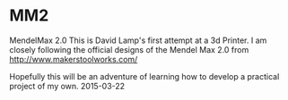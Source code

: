 # MM2
MendelMax 2.0
This is David Lamp's first attempt at a 3d Printer.
I am closely following the official designs of the Mendel Max 2.0 from http://www.makerstoolworks.com/

Hopefully this will be an adventure of learning how to develop a practical project of my own.
2015-03-22
